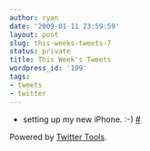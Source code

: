 ```yaml
---
author: ryan
date: '2009-01-11 23:59:59'
layout: post
slug: this-weeks-tweets-7
status: private
title: This Week's Tweets
wordpress_id: '199'
tags:
- tweets
- twitter
---
```


-   setting up my new iPhone. :-)
    [\#](http://twitter.com/ryagas/statuses/1110332465)

Powered by [Twitter Tools](http://alexking.org/projects/wordpress).
